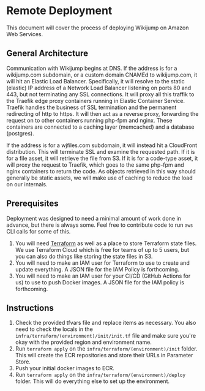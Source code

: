 # Remote Deployment

This document will cover the process of deploying Wikijump on Amazon Web Services.

## General Architecture

Communication with Wikijump begins at DNS. If the address is for a wikijump.com subdomain, or a custom domain CNAMEd to wikijump.com, it will hit an Elastic Load Balancer. Specifically, it will resolve to the static (elastic) IP address of a Network Load Balancer listening on ports 80 and 443, but not terminating any SSL connections. It will proxy all this traffik to the Traefik edge proxy containers running in Elastic Container Service. Traefik handles the business of SSL termination and the permanent redirecting of http to https. It will then act as a reverse proxy, forwarding the request on to other containers running php-fpm and nginx. These containers are connected to a caching layer (memcached) and a database (postgres).

If the address is for a wjfiles.com subdomain, it will instead hit a CloudFront distribution. This will terminate SSL and examine the requested path. If it is for a file asset, it will retrieve the file from S3. If it is for a code-type asset, it will proxy the request to Traefik, which goes to the same php-fpm and nginx containers to return the code. As objects retrieved in this way should generally be static assets, we will make use of caching to reduce the load on our internals.

## Prerequisites

Deployment was designed to need a minimal amount of work done in advance, but there is always some. Feel free to contribute code to run `aws` CLI calls for some of this.

1. You will need [Terraform](https://www.terraform.io) as well as a place to store Terraform state files. We use Terraform Cloud which is free for teams of up to 5 users, but you can also do things like storing the state files in S3.
2. You will need to make an IAM user for Terraform to use to create and update everything. A JSON file for the IAM Policy is forthcoming.
3. You will need to make an IAM user for your CI/CD (GitHub Actions for us) to use to push Docker images. A JSON file for the IAM policy is forthcoming.


## Instructions

1. Check the provided tfvars file and replace items as necessary. You also need to check the locals in the `infra/terraform/(environment)/init/init.tf` file and make sure you're okay with the provided region and environment name.
2. Run `terraform apply` on the `infra/terraform/(environment)/init` folder. This will create the ECR repositories and store their URLs in Parameter Store.
3. Push your initial docker images to ECR.
4. Run `terraform apply` on the `infra/terraform/(environment)/deploy` folder. This will do everything else to set up the environment.
